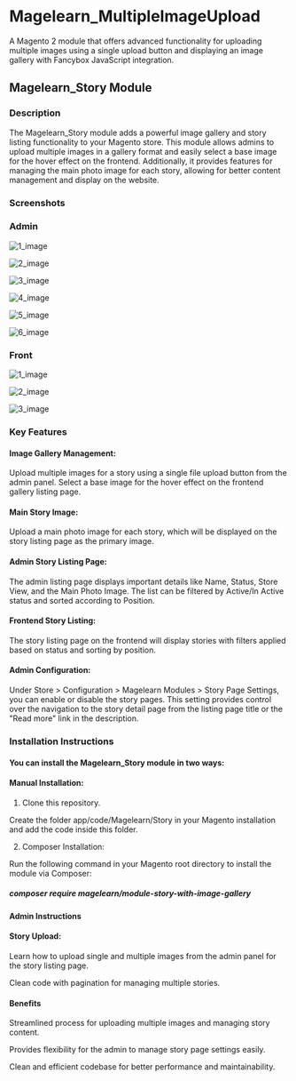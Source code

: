 # Magelearn_MultipleImageUpload
A Magento 2 module that offers advanced functionality for uploading multiple images using a single upload button and displaying an image gallery with Fancybox JavaScript integration.

## Magelearn_Story Module
### Description
The Magelearn_Story module adds a powerful image gallery and story listing functionality to your Magento store. This module allows admins to upload multiple images in a gallery format and easily select a base image for the hover effect on the frontend. Additionally, it provides features for managing the main photo image for each story, allowing for better content management and display on the website.

### Screenshots

### Admin

![1_image](/assests/admin1.png)

![2_image](/assests/admin2.png)

![3_image](/assests/admin3.png)

![4_image](/assests/admin4.png)

![5_image](/assests/admin5.png)

![6_image](/assests/admin6.png)

### Front

![1_image](/assests/front1.png)

![2_image](/assests/front2.png)

![3_image](/assests/front3.png)

### Key Features
#### Image Gallery Management:

Upload multiple images for a story using a single file upload button from the admin panel.
Select a base image for the hover effect on the frontend gallery listing page.

#### Main Story Image:

Upload a main photo image for each story, which will be displayed on the story listing page as the primary image.

#### Admin Story Listing Page:

The admin listing page displays important details like Name, Status, Store View, and the Main Photo Image.
The list can be filtered by Active/In Active status and sorted according to Position.

#### Frontend Story Listing:

The story listing page on the frontend will display stories with filters applied based on status and sorting by position.

#### Admin Configuration:

Under Store > Configuration > Magelearn Modules > Story Page Settings, you can enable or disable the story pages.
This setting provides control over the navigation to the story detail page from the listing page title or the "Read more" link in the description.

### Installation Instructions

#### You can install the Magelearn_Story module in two ways:

#### Manual Installation:

1. Clone this repository.

Create the folder app/code/Magelearn/Story in your Magento installation and add the code inside this folder.

2. Composer Installation:

Run the following command in your Magento root directory to install the module via Composer:

##### composer require magelearn/module-story-with-image-gallery

#### Admin Instructions

#### Story Upload:

Learn how to upload single and multiple images from the admin panel for the story listing page.

Clean code with pagination for managing multiple stories.

#### Benefits

Streamlined process for uploading multiple images and managing story content.

Provides flexibility for the admin to manage story page settings easily.

Clean and efficient codebase for better performance and maintainability.

